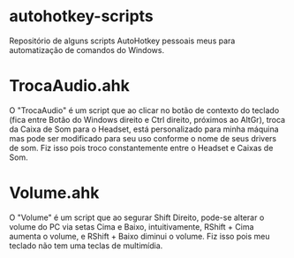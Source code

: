 # autohotkey-scripts
Repositório de alguns scripts AutoHotkey pessoais meus para automatização de comandos do Windows.

# TrocaAudio.ahk
O "TrocaAudio" é um script que ao clicar no botão de contexto do teclado (fica entre Botão do Windows direito e Ctrl direito, próximos ao AltGr), troca da Caixa de Som para o Headset, está personalizado para minha máquina mas pode ser modificado para seu uso conforme o nome de seus drivers de som. Fiz isso pois troco constantemente entre o Headset e Caixas de Som.

# Volume.ahk
O "Volume" é um script que ao segurar Shift Direito, pode-se alterar o volume do PC via setas Cima e Baixo, intuitivamente, RShift + Cima aumenta o volume, e RShift + Baixo diminui o volume. Fiz isso pois meu teclado não tem uma teclas de multimídia.
